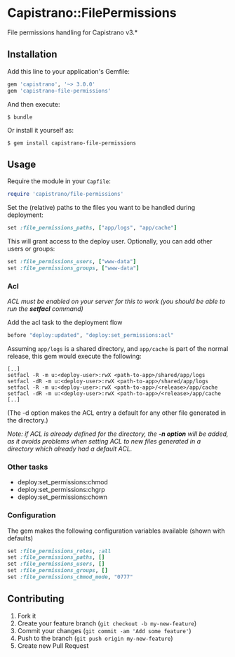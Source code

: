 # Capistrano::FilePermissions

File permissions handling for Capistrano v3.*

## Installation

Add this line to your application's Gemfile:

```ruby
gem 'capistrano', '~> 3.0.0'
gem 'capistrano-file-permissions'
```

And then execute:

    $ bundle

Or install it yourself as:

    $ gem install capistrano-file-permissions

## Usage

Require the module in your `Capfile`:

```ruby
require 'capistrano/file-permissions'
```

Set the (relative) paths to the files you want to be handled during deployment:

```ruby
set :file_permissions_paths, ["app/logs", "app/cache"]
```

This will grant access to the deploy user. Optionally, you can add other users or groups:
```ruby
set :file_permissions_users, ["www-data"]
set :file_permissions_groups, ["www-data"]
```

### Acl

*ACL must be enabled on your server for this to work (you should be able to run the **setfacl** command)*

Add the acl task to the deployment flow

```ruby
before "deploy:updated", "deploy:set_permissions:acl"
```

Assuming `app/logs` is a shared directory, and `app/cache` is part of the normal
release, this gem would execute the following:

```
[..] 
setfacl -R -m u:<deploy-user>:rwX <path-to-app>/shared/app/logs
setfacl -dR -m u:<deploy-user>:rwX <path-to-app>/shared/app/logs
setfacl -R -m u:<deploy-user>:rwX <path-to-app>/<release>/app/cache
setfacl -dR -m u:<deploy-user>:rwX <path-to-app>/<release>/app/cache
[..]
```

(The -d option makes the ACL entry a default for any other file generated in the directory.)

*Note: if ACL is already defined for the directory, the **-n option** will be added, as it avoids problems when setting ACL to new files generated in a directory which already had a default ACL.*

### Other tasks
* deploy:set_permissions:chmod
* deploy:set_permissions:chgrp
* deploy:set_permissions:chown
### Configuration

The gem makes the following configuration variables available (shown with defaults)

```ruby
set :file_permissions_roles, :all
set :file_permissions_paths, []
set :file_permissions_users, []
set :file_permissions_groups, []
set :file_permissions_chmod_mode, "0777"
```

## Contributing

1. Fork it
2. Create your feature branch (`git checkout -b my-new-feature`)
3. Commit your changes (`git commit -am 'Add some feature'`)
4. Push to the branch (`git push origin my-new-feature`)
5. Create new Pull Request

